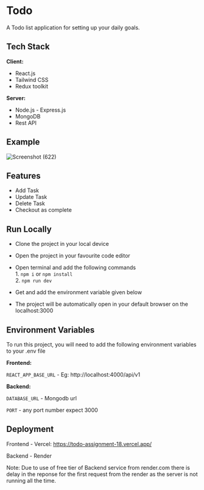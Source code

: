 
#  Todo

A Todo list application for setting up your daily goals.

## Tech Stack

**Client:** 
- React.js
- Tailwind CSS
- Redux toolkit

**Server:** 
- Node.js -  Express.js
- MongoDB 
- Rest API




## Example

![Screenshot (622)](https://github.com/tanmayR18/todo-assignment/assets/135257857/705d9a75-d768-44bb-b7a5-d3aa1d9ce0f4)


## Features

- Add Task
- Update Task
- Delete Task
- Checkout as complete


## Run Locally

- Clone the project in your local device 
- Open the project in your favourite code editor
- Open terminal and add the following commands  
        1. `npm i` or `npm install`  
        2. `npm run dev`  
        
- Get and add the environment variable given below
- The project will be automatically open in your default browser on the localhost:3000


## Environment Variables

To run this project, you will need to add the following environment variables to your .env file

**Frontend:**

`REACT_APP_BASE_URL` - Eg: http://localhost:4000/api/v1

**Backend:**

`DATABASE_URL` - Mongodb url

`PORT` - any port number expect 3000


## Deployment

Frontend - Vercel: https://todo-assignment-18.vercel.app/

Backend - Render


Note: Due to use of free tier of Backend service from render.com there is delay in the reponse for the first request from the render as the server is not running all the time.

